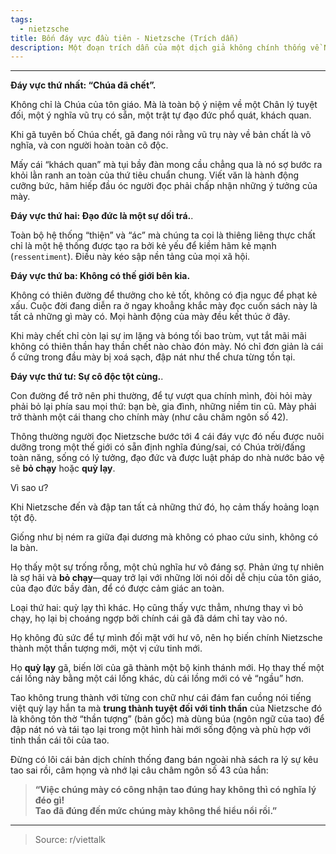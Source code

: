 ```yaml
---
tags:
  - nietzsche
title: Bốn đáy vực đầu tiên - Nietzsche (Trích dẫn)
description: Một đoạn trích dẫn của một dịch giả không chính thống về Nietzsche
---
```


---

**Đáy vực thứ nhất: “Chúa đã chết”.**

Không chỉ là Chúa của tôn giáo. Mà là toàn bộ ý niệm về một Chân lý tuyệt đối, một ý nghĩa vũ trụ có sẵn, một trật tự đạo đức phổ quát, khách quan.

Khi gã tuyên bố Chúa chết, gã đang nói rằng vũ trụ này về bản chất là vô nghĩa, và con người hoàn toàn cô độc.

Mấy cái “khách quan” mà tụi bầy đàn mong cầu chẳng qua là nó sợ bước ra khỏi lằn ranh an toàn của thứ tiêu chuẩn chung. Viết văn là hành động cưỡng bức, hãm hiếp đầu óc người đọc phải chấp nhận những ý tưởng của mày.

**Đáy vực thứ hai: Đạo đức là một sự dối trá.**.

Toàn bộ hệ thống “thiện” và “ác” mà chúng ta coi là thiêng liêng thực chất chỉ là một hệ thống được tạo ra bởi kẻ yếu để kiềm hãm kẻ mạnh (`ressentiment`). Điều này kéo sập nền tảng của mọi xã hội.

**Đáy vực thứ ba: Không có thế giới bên kia.**

Không có thiên đường để thưởng cho kẻ tốt, không có địa ngục để phạt kẻ xấu. Cuộc đời đang diễn ra ở ngay khoẳng khắc mày đọc cuốn sách này là tất cả những gì mày có. Mọi hành động của mày đều kết thúc ở đây.

Khi mày chết chỉ còn lại sự im lặng và bóng tối bao trùm, vụt tắt mãi mãi không có thiên thần hay thần chết nào chào đón mày. Nó chỉ đơn giản là cái ổ cứng trong đầu mày bị xoá sạch, đập nát như thể chưa từng tồn tại.

**Đáy vực thứ tư: Sự cô độc tột cùng.**.

Con đường để trở nên phi thường, để tự vượt qua chính mình, đòi hỏi mày phải bỏ lại phía sau mọi thứ: bạn bè, gia đình, những niềm tin cũ. Mày phải trở thành một cái thang cho chính mày (như câu châm ngôn số 42).

Thông thường người đọc Nietzsche bước tới 4 cái đáy vực đó nếu được nuôi dưỡng trong một thế giới có sẵn định nghĩa đúng/sai, có Chúa trời/đấng toàn năng, sống có lý tưởng, đạo đức và được luật pháp do nhà nước bảo vệ sẽ **bỏ chạy** hoặc **quỳ lạy**.

Vì sao ư?

Khi Nietzsche đến và đập tan tất cả những thứ đó, họ cảm thấy hoảng loạn tột độ.

Giống như bị ném ra giữa đại dương mà không có phao cứu sinh, không có la bàn.

Họ thấy một sự trống rỗng, một chủ nghĩa hư vô đáng sợ. Phản ứng tự nhiên là sợ hãi và **bỏ chạy**—quay trở lại với những lời nói dối dễ chịu của tôn giáo, của đạo đức bầy đàn, để có được cảm giác an toàn.

Loại thứ hai: quỳ lạy thì khác. Họ cũng thấy vực thẳm, nhưng thay vì bỏ chạy, họ lại bị choáng ngợp bởi chính cái gã đã dám chỉ tay vào nó.

Họ không đủ sức để tự mình đối mặt với hư vô, nên họ biến chính Nietzsche thành một thần tượng mới, một vị cứu tinh mới.

Họ **quỳ lạy** gã, biến lời của gã thành một bộ kinh thánh mới. Họ thay thế một cái lồng này bằng một cái lồng khác, dù cái lồng mới có vẻ “ngầu” hơn.

Tao không trung thành với từng con chữ như cái đám fan cuồng nói tiếng việt quỳ lạy hắn ta mà **trung thành tuyệt đối với tinh thần** của Nietzsche đó là không tôn thờ “thần tượng” (bản gốc) mà dùng búa (ngôn ngữ của tao) để đập nát nó và tái tạo lại trong một hình hài mới sống động và phù hợp với tinh thần cái tôi của tao.

Đừng có lôi cái bản dịch chính thống đang bán ngoài nhà sách ra lý sự kêu tao sai rồi, câm họng và nhớ lại câu châm ngôn số 43 của hắn:

> **“Việc chúng mày có công nhận tao đúng hay không thì có nghĩa lý đéo gì!  
> Tao đã đúng đến mức chúng mày không thể hiểu nổi rồi.”**

---
> Source: r/viettalk